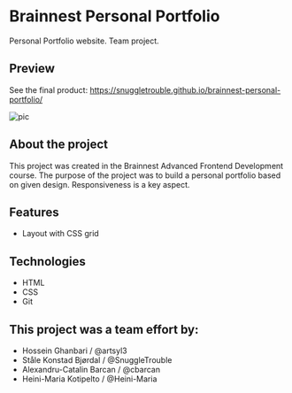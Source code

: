 # Brainnest Personal Portfolio

Personal Portfolio website. Team project.

## Preview

See the final product: https://snuggletrouble.github.io/brainnest-personal-portfolio/

![pic](https://user-images.githubusercontent.com/115211431/219884299-ee81c696-bdf5-4eaa-933d-44aa8546331a.png)

## About the project

This project was created in the Brainnest Advanced Frontend Development course. The purpose of the project was to build a personal portfolio based on given design. Responsiveness is a key aspect.

## Features

- Layout with CSS grid

## Technologies
- HTML
- CSS
- Git

## This project was a team effort by:

- Hossein Ghanbari / @artsyl3
- Ståle Konstad Bjørdal / @SnuggleTrouble
- Alexandru-Catalin Barcan / @cbarcan
- Heini-Maria Kotipelto / @Heini-Maria
